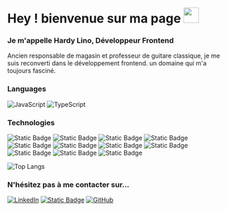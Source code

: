 # Hey ! bienvenue sur ma page <img src="https://media.giphy.com/media/hvRJCLFzcasrR4ia7z/giphy.gif" width="35">
### Je m'appelle **Hardy Lino**,  Développeur Frontend 
Ancien responsable de magasin et professeur de guitare classique, je me suis reconverti dans le développement frontend. un domaine qui m'a toujours fasciné.<br/>
### Languages
![JavaScript](https://img.shields.io/badge/javascript-%23323330.svg?style=for-the-badge&logo=javascript&logoColor=%23F7DF1E) ![TypeScript](https://img.shields.io/badge/typescript-%23007ACC.svg?style=for-the-badge&logo=typescript&logoColor=white)
### Technologies
![Static Badge](https://img.shields.io/badge/React-%23343131?style=flat-square&logo=react&color=%2320232A) <img alt="Static Badge" src="https://img.shields.io/badge/Next-%23343131?style=flat-square&logo=nextdotjs&color=%2320232A"> <img alt="Static Badge" src="https://img.shields.io/badge/Tailwind-%23343131?style=flat-square&logo=tailwindcss&logoColor=%2306B6D4&color=%2320232A">
 <img alt="Static Badge" src="https://img.shields.io/badge/Sass-%23343131?style=flat-square&logo=sass&logoColor=%23CC6699&color=%2320232A"> <img alt="Static Badge" src="https://img.shields.io/badge/Redux-%23343131?style=flat-square&logo=redux&logoColor=%23764ABC&color=%2320232A"> <img alt="Static Badge" src="https://img.shields.io/badge/Swagger-%23343131?style=flat-square&logo=swagger&logoColor=%2385EA2D&color=%2320232A"> <img alt="Static Badge" src="https://img.shields.io/badge/Node.js-%23343131?style=flat-square&logo=nodedotjs&logoColor=%235FA04E&color=%2320232A"> <img alt="Static Badge" src="https://img.shields.io/badge/MongoDB.js-%23343131?style=flat-square&logo=mongodb&logoColor=%2347A248&color=%2320232A"> <img alt="Static Badge" src="https://img.shields.io/badge/Vite.js-%23343131?style=flat-square&logo=vite&logoColor=%23646CFF&color=%2320232A"> <img alt="Static Badge" src="https://img.shields.io/badge/Vercel-%23343131?style=flat-square&logo=vercel&logoColor=%23E3E3E3&color=%2320232A"> <img alt="Static Badge" src="https://img.shields.io/badge/postman-%2323343131?logo=postman&logoColor=%23FF6C37&color=%23181717">






![Top Langs](https://github-readme-stats.vercel.app/api/top-langs/?username=Hardy1210&layout=compact&theme=dark)
<!--
**Hardy1210/Hardy1210** is a ✨ _special_ ✨ repository because its `README.md` (this file) appears on your GitHub profile.
 
 mario
<p align="center"><img src="https://user-images.githubusercontent.com/74038190/225813708-98b745f2-7d22-48cf-9150-083f1b00d6c9.gif" width="500">
<br><br>
</p> 

Here are some ideas to get you started:

### 🌱 I’m currently learning ...
- 🔭 I’m currently working on ...
- 🌱 I’m currently learning ...
- 👯 I’m looking to collaborate on ...
- 🤔 I’m looking for help with ...
- 💬 Ask me about ...
- 📫 How to reach me: ...
- 😄 Pronouns: ...
- ⚡ Fun fact: ...
## <img src="https://media2.giphy.com/media/QssGEmpkyEOhBCb7e1/giphy.gif?cid=ecf05e47a0n3gi1bfqntqmob8g9aid1oyj2wr3ds3mg700bl&rid=giphy.gif" width ="25"><b> Skills</b>
<br>
--> 
### N'hésitez pas à me contacter sur...
[![LinkedIn](https://img.shields.io/badge/linkedin-%230077B5.svg?style=for-the-badge&logo=linkedin&logoColor=white)](https://www.linkedin.com/in/hardy-lino-4b5247297/) [![Static Badge](https://img.shields.io/badge/hardylino.com-%23343131?style=for-the-badge)](https://www.hardylino.com/) [![GitHub](https://img.shields.io/badge/github-%23121011.svg?style=for-the-badge&logo=github&logoColor=white)](https://github.com/Hardy1210)






